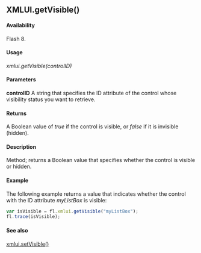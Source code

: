 ## XMLUI.getVisible()

#### Availability

Flash 8.

#### Usage

*xmlui.getVisible(controlID)*

#### Parameters

**controlID** A string that specifies the ID attribute of the control whose visibility status you want to retrieve.

#### Returns

A Boolean value of *true* if the control is visible, or *false* if it is invisible (hidden).

#### Description

Method; returns a Boolean value that specifies whether the control is visible or hidden.

#### Example

The following example returns a value that indicates whether the control with the ID attribute *myListBox* is visible:

```javascript
var isVisible = fl.xmlui.getVisible("myListBox"); 
fl.trace(isVisible);

```
#### See also

[xmlui.setVisible()](../XMLUI_object/xmlui10.md)

